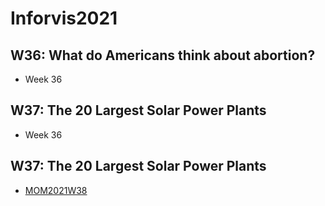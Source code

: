 # Inforvis2021

<!DOCTYPE html>
<html lang="en">
<head>
 
  <meta charset="utf-8">
  <meta name="viewport" content="width=device-width, initial-scale=1">
  <link rel="stylesheet" href="https://maxcdn.bootstrapcdn.com/bootstrap/3.4.1/css/bootstrap.min.css">
 
</head>
<body>
 
<div class="container">
  <h2>W36: What do Americans think about abortion?</h2>
  <div class="panel panel-default">
   <ul>
     <li>Week 36</li>
    </ul>
  </div>
</div>
<div class="container">
  <h2>W37: The 20 Largest Solar Power Plants</h2>
  <div class="panel panel-default">
   <ul>
     <li>Week 36</li>
    </ul>
  </div>
</div>
 <div class="container">
  <h2>W37: The 20 Largest Solar Power Plants</h2>
  <div class="panel panel-default">
   <ul>
    <li><a href="https://rociovanesa.github.io/Inforvis2021/MOM2021W38.html">MOM2021W38</a></li>
    </ul>
  </div>
</div>

</body>
</html>
